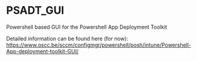 # PSADT_GUI
Powershell based GUI for the Powershell App Deployment Toolkit

Detailed information can be found here (for now):
https://www.oscc.be/sccm/configmgr/powershell/posh/intune/Powershell-App-deployment-toolkit-GUI/
